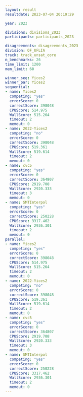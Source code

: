 ```yaml
---
layout: result
resultdate: 2023-07-04 20:19:29

year: 2023

divisions: divisions_2023
participants: participants_2023

disagreements: disagreements_2023
division: QF_UFLIA
track: track_unsat_core
n_benchmarks: 26
time_limit: 1200
mem_limit: 60

winner_seq: Yices2
winner_par: Yices2
sequential:
- name: Yices2
  competing: "yes"
  errorScore: 0
  correctScore: 398048
  CPUScore: 514.975
  WallScore: 515.264
  timeout: 2
  memout: 0
- name: 2022-Yices2
  competing: "no"
  errorScore: 0
  correctScore: 398048
  CPUScore: 519.361
  WallScore: 519.614
  timeout: 2
  memout: 0
- name: cvc5
  competing: "yes"
  errorScore: 0
  correctScore: 364807
  CPUScore: 2919.708
  WallScore: 2920.333
  timeout: 3
  memout: 0
- name: SMTInterpol
  competing: "yes"
  errorScore: 0
  correctScore: 250228
  CPUScore: 3317.462
  WallScore: 2936.301
  timeout: 2
  memout: 0
parallel:
- name: Yices2
  competing: "yes"
  errorScore: 0
  correctScore: 398048
  CPUScore: 514.975
  WallScore: 515.264
  timeout: 2
  memout: 0
- name: 2022-Yices2
  competing: "no"
  errorScore: 0
  correctScore: 398048
  CPUScore: 519.361
  WallScore: 519.614
  timeout: 2
  memout: 0
- name: cvc5
  competing: "yes"
  errorScore: 0
  correctScore: 364807
  CPUScore: 2919.708
  WallScore: 2920.333
  timeout: 3
  memout: 0
- name: SMTInterpol
  competing: "yes"
  errorScore: 0
  correctScore: 250228
  CPUScore: 3317.462
  WallScore: 2936.301
  timeout: 2
  memout: 0
---
```


